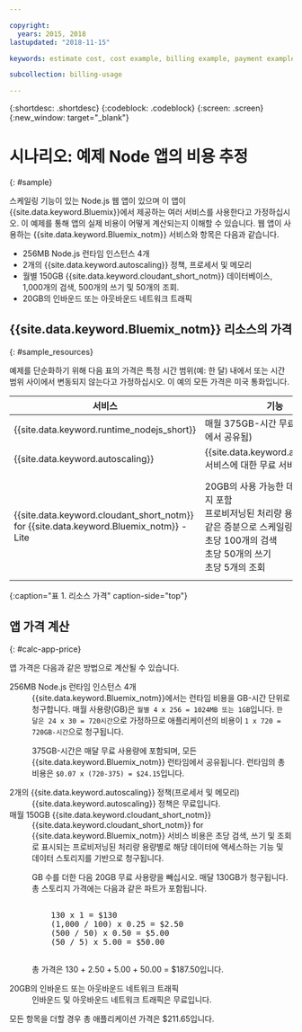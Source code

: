 ```yaml
---

copyright:
  years: 2015, 2018
lastupdated: "2018-11-15"

keywords: estimate cost, cost example, billing example, payment example

subcollection: billing-usage

---
```


{:shortdesc: .shortdesc}
{:codeblock: .codeblock}
{:screen: .screen}
{:new_window: target="_blank"}

# 시나리오: 예제 Node 앱의 비용 추정
{: #sample}

스케일링 기능이 있는 Node.js 웹 앱이 있으며 이 앱이 {{site.data.keyword.Bluemix}}에서 제공하는 여러 서비스를 사용한다고 가정하십시오. 이 예제를 통해 앱의 실제 비용이 어떻게 계산되는지 이해할 수 있습니다. 웹 앱이 사용하는 {{site.data.keyword.Bluemix_notm}} 서비스와 항목은 다음과 같습니다.

* 256MB Node.js 런타임 인스턴스 4개
* 2개의 {{site.data.keyword.autoscaling}} 정책, 프로세서 및 메모리
* 월별 150GB {{site.data.keyword.cloudant_short_notm}} 데이터베이스, 1,000개의 검색, 500개의 쓰기 및 50개의 조회.
* 20GB의 인바운드 또는 아웃바운드 네트워크 트래픽


## {{site.data.keyword.Bluemix_notm}} 리소스의 가격
{: #sample_resources}

예제를 단순화하기 위해 다음 표의 가격은 특정 시간 범위(예: 한 달) 내에서 또는 시간 범위 사이에서 변동되지 않는다고 가정하십시오. 이 예의 모든 가격은 미국 통화입니다.

|서비스                           |	기능                                                            |	가격             |
|-----------------------------------|---------------------------------------------------------------------|-------------------|
| {{site.data.keyword.runtime_nodejs_short}}                   |	매월 375GB-시간 무료(모든 런타임에서 공유됨)            |	$0.07 USD/GB-시간 |
| {{site.data.keyword.autoscaling}} |	{{site.data.keyword.autoscaling}} 서비스에 대한 무료 서비스 플랜 |	무료              |
| {{site.data.keyword.cloudant_short_notm}} for {{site.data.keyword.Bluemix_notm}} - Lite | 20GB의 사용 가능한 데이터 스토리지 포함</br>프로비저닝된 처리량 용량을 다음과 같은 증분으로 스케일링합니다.</br>초당 100개의 검색</br>초당 50개의 쓰기</br>초당 5개의 조회 | $1.00USD/GB의 데이터 스토리지</br>$0.25USD/초당 검색</br>$0.50USD/초당 쓰기</br>$5.00USD/초당 조회 |
{:caption="표 1. 리소스 가격" caption-side="top"}


## 앱 가격 계산
{: #calc-app-price}

앱 가격은 다음과 같은 방법으로 계산될 수 있습니다.

<dl>
<dt>256MB Node.js 런타임 인스턴스 4개</dt>
<dd>{{site.data.keyword.Bluemix_notm}}에서는 런타임 비용을 GB-시간 단위로 청구합니다. 매월 사용량(GB)은 <code>월별 4 x 256 = 1024MB 또는 1GB</code>입니다. <code>한 달은 24 x 30 = 720시간</code>으로 가정하므로 애플리케이션의 비용이 <code>1 x 720 = 720GB-시간</code>으로 청구됩니다.
<p>
375GB-시간은 매달 무료 사용량에 포함되며, 모든 {{site.data.keyword.Bluemix_notm}} 런타임에서 공유됩니다. 런타임의 총 비용은 <code>$0.07 x (720-375) = $24.15</code>입니다.</p></dd>

<dt>2개의 {{site.data.keyword.autoscaling}} 정책(프로세서 및 메모리)</dt>
<dd>{{site.data.keyword.autoscaling}} 정책은 무료입니다.</dd>

<dt>매월 150GB {{site.data.keyword.cloudant_short_notm}}</dt>
<dd>{{site.data.keyword.cloudant_short_notm}} for {{site.data.keyword.Bluemix_notm}} 서비스 비용은 초당 검색, 쓰기 및 조회로 표시되는 프로비저닝된 처리량 용량별로 해당 데이터에 액세스하는 기능 및 데이터 스토리지를 기반으로 청구됩니다.
<p>
GB 수를 더한 다음 20GB 무료 사용량을 빼십시오. 매달 130GB가 청구됩니다. 총 스토리지 가격에는 다음과 같은 파트가 포함됩니다.</p>
<pre class="codeblock">
<codeblock>
    130 x 1 = $130
    (1,000 / 100) x 0.25 = $2.50
    (500 / 50) x 0.50 = $5.00
    (50 / 5) x 5.00 = $50.00
</codeblock>
</pre>
<p>
총 가격은 130 + 2.50 + 5.00 + 50.00 = $187.50입니다.</p></dd>

<dt>20GB의 인바운드 또는 아웃바운드 네트워크 트래픽</dt>
<dd>인바운드 및 아웃바운드 네트워크 트래픽은 무료입니다.</dd>

</dl>

모든 항목을 더할 경우 총 애플리케이션 가격은 $211.65입니다.
